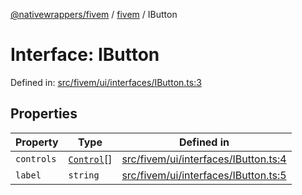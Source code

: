 [@nativewrappers/fivem](../../README.md) / [fivem](../README.md) / IButton

# Interface: IButton

Defined in: [src/fivem/ui/interfaces/IButton.ts:3](https://github.com/nativewrappers/nativewrappers/blob/0bf5a50fdb39736240229f922b5089be4fd3a85c/src/fivem/ui/interfaces/IButton.ts#L3)

## Properties

| Property | Type | Defined in |
| ------ | ------ | ------ |
| <a id="controls"></a> `controls` | [`Control`](../enumerations/Control.md)[] | [src/fivem/ui/interfaces/IButton.ts:4](https://github.com/nativewrappers/nativewrappers/blob/0bf5a50fdb39736240229f922b5089be4fd3a85c/src/fivem/ui/interfaces/IButton.ts#L4) |
| <a id="label"></a> `label` | `string` | [src/fivem/ui/interfaces/IButton.ts:5](https://github.com/nativewrappers/nativewrappers/blob/0bf5a50fdb39736240229f922b5089be4fd3a85c/src/fivem/ui/interfaces/IButton.ts#L5) |
